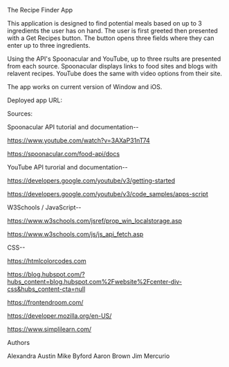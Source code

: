 The Recipe Finder App

This application is designed to find potential meals based on up to 3 ingredients the user has on hand.  The user is first greeted then presented with a Get Recipes button.  The button opens three fields where they can enter up to three ingredients.

Using the API's Spoonacular and YouTube, up to three rsults are presented from each source.  Spoonacular displays links to food sites and blogs with relavent recipes.  YouTube does the same with video options from their site.

The app works on current version of Window and iOS.

Deployed app URL:



Sources:

Spoonacular API tutorial and documentation--

https://www.youtube.com/watch?v=3AXaP31nT74

https://spoonacular.com/food-api/docs


YouTube API turorial and documentation--

https://developers.google.com/youtube/v3/getting-started

https://developers.google.com/youtube/v3/code_samples/apps-script


W3Schools / JavaScript--

https://www.w3schools.com/jsref/prop_win_localstorage.asp

https://www.w3schools.com/js/js_api_fetch.asp


CSS--

https://htmlcolorcodes.com

https://blog.hubspot.com/?hubs_content=blog.hubspot.com%2Fwebsite%2Fcenter-div-css&hubs_content-cta=null

https://frontendroom.com/

https://developer.mozilla.org/en-US/

https://www.simplilearn.com/

Authors 

Alexandra Austin 
Mike Byford
Aaron Brown
Jim Mercurio
